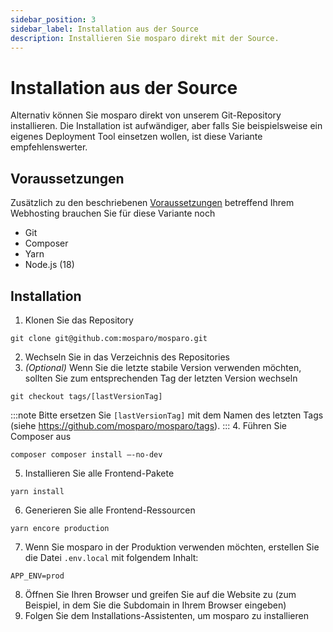 ```yaml
---
sidebar_position: 3
sidebar_label: Installation aus der Source
description: Installieren Sie mosparo direkt mit der Source.
---
```


# Installation aus der Source

Alternativ können Sie mosparo direkt von unserem Git-Repository installieren. Die Installation ist aufwändiger, aber falls Sie beispielsweise ein eigenes Deployment Tool einsetzen wollen, ist diese Variante empfehlenswerter.

## Voraussetzungen

Zusätzlich zu den beschriebenen [Voraussetzungen](../requirements) betreffend Ihrem Webhosting brauchen Sie für diese Variante noch
- Git
- Composer
- Yarn
- Node.js (18)

## Installation

1. Klonen Sie das Repository
```
git clone git@github.com:mosparo/mosparo.git
```
2. Wechseln Sie in das Verzeichnis des Repositories
3. _(Optional)_ Wenn Sie die letzte stabile Version verwenden möchten, sollten Sie zum entsprechenden Tag der letzten Version wechseln
```
git checkout tags/[lastVersionTag]
```
:::note
Bitte ersetzen Sie `[lastVersionTag]` mit dem Namen des letzten Tags (siehe https://github.com/mosparo/mosparo/tags).
:::
4. Führen Sie Composer aus 
```
composer composer install –-no-dev
```
5. Installieren Sie alle Frontend-Pakete
```
yarn install
```
6. Generieren Sie alle Frontend-Ressourcen
```
yarn encore production
```
7. Wenn Sie mosparo in der Produktion verwenden möchten, erstellen Sie die Datei `.env.local` mit folgendem Inhalt:
```dotenv title=.env.local
APP_ENV=prod
```
8. Öffnen Sie Ihren Browser und greifen Sie auf die Website zu (zum Beispiel, in dem Sie die Subdomain in Ihrem Browser eingeben)
9. Folgen Sie dem Installations-Assistenten, um mosparo zu installieren
